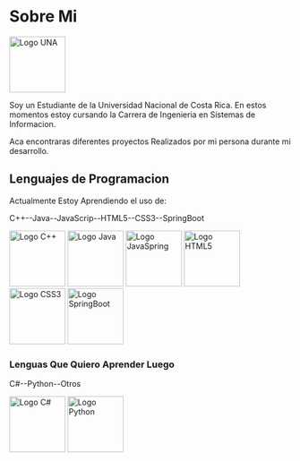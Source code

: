 <h1>Sobre Mi</h1>
<img src="https://www.relacionespublicas.una.ac.cr/images/servicios/Logo-UNA-Rojo_FondoTransparente.png" alt="Logo UNA" width=100>

Soy un Estudiante de la Universidad Nacional de Costa Rica. 
En estos momentos estoy cursando la Carrera de Ingenieria en Sistemas de Informacion.

Aca encontraras diferentes proyectos Realizados por mi persona durante mi desarrollo.

<h2>Lenguajes de Programacion</h2>
<p>Actualmente Estoy Aprendiendo el uso de:</p>
 
<div>
 <p>C++--Java--JavaScrip--HTML5--CSS3--SpringBoot</p>
 <img src="https://upload.wikimedia.org/wikipedia/commons/1/18/ISO_C%2B%2B_Logo.svg" alt="Logo C++" width=100>

 <img src="https://cdn-icons-png.flaticon.com/512/5968/5968282.png" alt="Logo Java" width="100">

 <img src="https://upload.wikimedia.org/wikipedia/commons/6/6a/JavaScript-logo.png" alt="Logo JavaSpring" width="100">

 <img src="https://upload.wikimedia.org/wikipedia/commons/6/61/HTML5_logo_and_wordmark.svg" alt="Logo HTML5" width="100">

 <img src="https://upload.wikimedia.org/wikipedia/commons/d/d5/CSS3_logo_and_wordmark.svg" alt="Logo CSS3" width="100">

 <img src="https://upload.wikimedia.org/wikipedia/commons/7/79/Spring_Boot.svg" alt="Logo SpringBoot" width="100">
</div>

<h3>Lenguas Que Quiero Aprender Luego</h3>

<div>
 <p>C#--Python--Otros</p>
 <img src="https://cdn.iconscout.com/icon/free/png-512/free-csharp-logo-icon-download-in-svg-png-gif-file-formats--programming-langugae-language-pack-logos-icons-1175240.png" alt="Logo C#" width=100>
 <img src="https://logos-world.net/wp-content/uploads/2021/10/Python-Emblem.png" alt="Logo Python" width=100>
</div>


